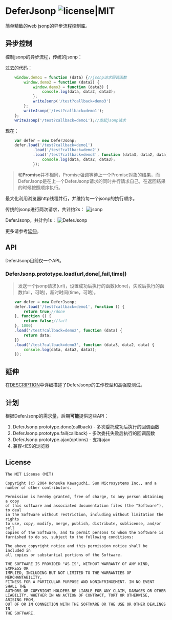 ﻿# DeferJsonp ![license|MIT][1]


简单精致的web jsonp的异步流程控制库。

## 异步控制
控制jsonp的异步流程，传统的jsonp：

过去的代码：
```javascript
    window.demo1 = function (data) {//jsonp请求回调函数
        window.demo2 = function (data2) {
            window.demo3 = function (data3) {
                console.log(data, data2, data3);
            };
            writeJsonp('/test?callback=demo3')
        };
        writeJsonp('/test?callback=demo1');
    };
    writeJsonp('/test?callback=demo1');//发起jsonp请求
```

现在：
```javascript
    var defer = new DeferJsonp;
    defer.load('/test?callback=demo1')
            .load('/test?callback=demo2')
            .load('/test?callback=demo3', function (data3, data2, data) {
                console.log(data, data2, data3);
            });
```

> 和**Promise**并不相同，Promise强调等待上一个Promise对象的结果，而DeferJsonp是在上一个DeferJsonp请求的同时并行请求自己，在返回结果的时候按照顺序执行。

最大化利用浏览器http线程并行，并维持每一个jsonp的执行顺序。

传统的jsonp进行两次请求，共计约2s：
![jsonp][2]

DeferJsonp，共计约1s：
![DeferJsonp][3]

更多请参考[延伸][4]。

## API
DeferJsonp目前仅一个API。
### DeferJsonp.prototype.load(url,done[,fail,time])
>发送一个jsonp请求(url)，设置成功后执行的函数(done)，失败后执行的函数(fail，可略)，超时时间(time，可略)。

```javascript
    var defer = new DeferJsonp;
    defer.load('/test?callback=demo1', function () {
        return true;//done
    }, function () {
        return false;//fail
    }, 1000)
    .load('/test?callback=demo2', function (data) {
        return data;
    })
    .load('/test?callback=demo3', function (data3, data2, data) {
        console.log(data, data2, data3);
    });
```

## 延伸
在[DESCRIPTION][5]中详细描述了DeferJsonp的工作模型和高强度测试。

## 计划
根据DeferJsonp的需求量，后期**可能**提供这些API：

 1. DeferJsonp.prototype.done(callback) - 多次委托成功后执行的回调函数
 2. DeferJsonp.prototype.fail(callback) - 多次委托失败后执行的回调函数
 3. DeferJsonp.prototype.ajax(options) - 支持ajax
 4. 兼容&lt;IE9的浏览器

 
## License

    The MIT License (MIT)

    Copyright (c) 2004 Kohsuke Kawaguchi, Sun Microsystems Inc., and a number of other contributors. 

    Permission is hereby granted, free of charge, to any person obtaining a copy
    of this software and associated documentation files (the "Software"), to deal
    in the Software without restriction, including without limitation the rights
    to use, copy, modify, merge, publish, distribute, sublicense, and/or sell
    copies of the Software, and to permit persons to whom the Software is
    furnished to do so, subject to the following conditions:

    The above copyright notice and this permission notice shall be included in
    all copies or substantial portions of the Software.

    THE SOFTWARE IS PROVIDED "AS IS", WITHOUT WARRANTY OF ANY KIND, EXPRESS OR
    IMPLIED, INCLUDING BUT NOT LIMITED TO THE WARRANTIES OF MERCHANTABILITY,
    FITNESS FOR A PARTICULAR PURPOSE AND NONINFRINGEMENT. IN NO EVENT SHALL THE
    AUTHORS OR COPYRIGHT HOLDERS BE LIABLE FOR ANY CLAIM, DAMAGES OR OTHER
    LIABILITY, WHETHER IN AN ACTION OF CONTRACT, TORT OR OTHERWISE, ARISING FROM,
    OUT OF OR IN CONNECTION WITH THE SOFTWARE OR THE USE OR OTHER DEALINGS IN
    THE SOFTWARE.


  [1]: https://camo.githubusercontent.com/11b46a2fb2858bbfcaf16cd73aa05f851230d0f5/687474703a2f2f696d672e736869656c64732e696f2f62616467652f6c6963656e73652d4d49542d79656c6c6f77677265656e2e737667
  [2]: https://github.com/linkFly6/linkfly.so/tree/master/LinkFLy/Code/DeferJsonp/images/jsonp.png
  [3]: https://github.com/linkFly6/linkfly.so/tree/master/LinkFLy/Code/DeferJsonp/images/deferJsonp.png
  [4]: https://github.com/linkFly6/linkfly.so/tree/master/LinkFLy/Code/DeferJsonp
  [5]: https://github.com/linkFly6/linkfly.so/tree/master/LinkFLy/Code/DeferJsonp/DESCRIPTION.md
